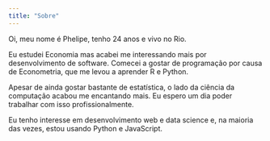 ```yaml
---
title: "Sobre"
---
```


Oi, meu nome é Phelipe, tenho 24 anos e vivo no Rio.

Eu estudei Economia mas acabei me interessando mais por desenvolvimento de
software. Comecei a gostar de programação por causa de Econometria, que me
levou a aprender R e Python.

Apesar de ainda gostar bastante de estatística, o lado da ciência da computação
acabou me encantando mais. Eu espero um dia poder trabalhar com isso
profissionalmente.

Eu tenho interesse em desenvolvimento web e data science e, na maioria das
vezes, estou usando Python e JavaScript.
